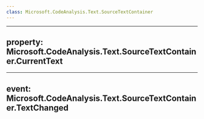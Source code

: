 ```yaml
---
class: Microsoft.CodeAnalysis.Text.SourceTextContainer
---
```


---
property: Microsoft.CodeAnalysis.Text.SourceTextContainer.CurrentText
---

---
event: Microsoft.CodeAnalysis.Text.SourceTextContainer.TextChanged
---

